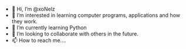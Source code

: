 - 👋 Hi, I’m @xoNelz
- 👀 I’m interested in learning computer programs, applications and how they work.
- 🌱 I’m currently learning Python
- 💞️ I’m looking to collaborate with others in the future.
- 📫 How to reach me....

<!---
xoNelz/xoNelz is a ✨ special ✨ repository because its `README.md` (this file) appears on your GitHub profile.
You can click the Preview link to take a look at your changes.
--->
